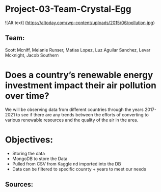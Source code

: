 # Project-03-Team-Crystal-Egg

![Alt text] (https://altoday.com/wp-content/uploads/2015/06/pollution.jpg)







## Team:
Scott Mcniff,
Melanie Runser, 
Matias Lopez, 
Luz Aguilar Sanchez, 
Levar Mcknight, 
Jacob Southern 


# Does a country’s renewable energy investment impact their air pollution over time?
We will be observing data from different countries through the years 2017-2021 to see if there are any trends between the efforts of converting to various renewable resources and the quality of the air in the area.

# Objectives:
* Storing the data
* MongoDB to store the Data
* Pulled from CSV from Kaggle nd imported into the DB
* Data can be filtered to specific counrty + years to meet our needs


## Sources: 
